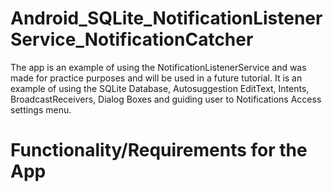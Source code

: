 # Android_SQLite_NotificationListenerService_NotificationCatcher

The app is an example of using the NotificationListenerService and was made for practice purposes and will be used in a future tutorial.
It is an example of using the SQLite Database, Autosuggestion EditText, Intents, BroadcastReceivers, Dialog Boxes and guiding user to
Notifications Access settings menu.

# Functionality/Requirements for the App
